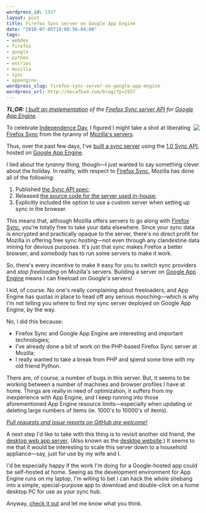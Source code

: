 ```yaml
--- 
wordpress_id: 1937
layout: post
title: Firefox Sync server on Google App Engine
date: "2010-07-05T19:00:56-04:00"
tags: 
- webdev
- firefox
- google
- python
- entries
- mozilla
- sync
- appengine
wordpress_slug: firefox-sync-server-on-google-app-engine
wordpress_url: http://decafbad.com/blog/?p=1937
---
```

<em><strong>TL;DR:</strong> [I built an implementation][impl] of the [Firefox Sync server API][api10] for [Google App Engine][appengine].</em>

[impl]: http://github.com/lmorchard/firefox-sync-appengine
[api10]: https://wiki.mozilla.org/Labs/Weave/Sync/1.0/API
[appengine]: http://appengine.google.com/

<a href="http://www.mozilla.com/en-US/firefox/sync/" style="float: right; padding: 0 0 0em 0em; display: block; text-decoration: none; border: none"><img src="http://mozcom-cdn.mozilla.net/img/firefox/sync/sync-background.png" style="border: none" /></a>

To celebrate [Independence Day][july4], I figured I might take a shot at liberating [Firefox Sync][sync] from the tyranny of [Mozilla's servers][servers]. 

Thus, over the past few days, I've [built a sync server][impl] using the [1.0 Sync API][api10], hosted on [Google App Engine][appengine].

I lied about the *tyranny* thing, though—I just wanted to say something clever about the holiday. In reality, with respect to [Firefox Sync][sync], Mozilla has done all of the following:

1. Published [the Sync API spec][api10];
2. Released [the source code for the server used in-house][sync-server];
3. Explicitly included the option to use a custom server when setting up sync in the browser.

This means that, although Mozilla offers servers to go along with [Firefox Sync][sync], you're totally free to take your data elsewhere. Since your sync data is encrypted and practically opaque to the server, there's no direct profit for Mozilla in offering free sync hosting—not even through any clandestine data mining for devious purposes. It's just that sync makes Firefox a better browser, and *somebody* has to run some servers to make it work.

So, there's every incentive to make it easy for you to switch sync providers and *stop freeloading* on Mozilla's servers. Building a server on [Google App Engine][appengine] means I can freeload on *Google's* servers!

I kid, of course. No one's really complaining about freeloaders, and App Engine has quotas in place to head off any serious mooching—which is why I'm not telling you where to find *my* sync server deployed on Google App Engine, by the way. 

No, I did this because:

* Firefox Sync and Google App Engine are interesting and important technologies;
* I've already done a bit of work on the PHP-based Firefox Sync server at Mozilla;
* I really wanted to take a break from PHP and spend some time with my old friend Python.

There are, of course, a number of bugs in this server. But, it seems to be working between a number of machines and browser profiles I have at home. Things are really in need of optimization, it suffers from my inexperience with App Engine, and I keep running into those aforementioned App Engine resource limits—especially when updating or deleting large numbers of items (ie. 1000's to 10000's of items).

[*Pull requests and issue reports on GitHub are welcome!*][impl]

A next step I'd like to take with this thing is to revisit another old friend, the [desktop web app server][desktopserver]. (Also known as the [desktop website][dw].) It seems to me that it would be interesting to scale this server down to a household appliance—say, just for use by my wife and I.

I'd be especially happy if the work I'm doing for a Google-hosted app could be self-hosted at home. Seeing as the development environment for App Engine runs on my laptop, I'm willing to bet I can hack the whole shebang into a simple, special-purpose app to download and double-click on a home desktop PC for use as your sync hub.

Anyway, [check it out][impl] and let me know what you think.

[dw]: http://www.scripting.com/davenet/2001/01/04/desktopWebsites.html#4
[dave]: http://www.scripting.com/davenet/1997/09/14/FractionalHorsepowerHTTPSe.html
[desktopserver]: http://www.decafbad.com/twiki/bin/view/Main/DesktopWebAppServer
[sync-server]: http://hg.mozilla.org/services/sync-server/
[july4]: http://en.wikipedia.org/wiki/Independence_Day_%28United_States%29
[sync]: http://www.mozilla.com/en-US/firefox/sync/
[servers]: https://services.mozilla.com/
